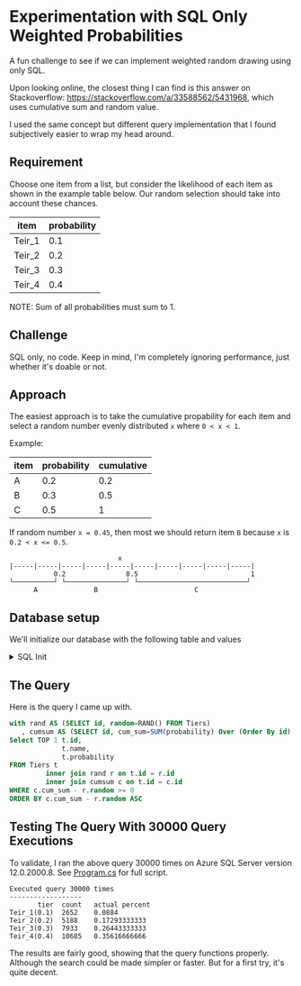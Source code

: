 # Experimentation with SQL Only Weighted Probabilities

A fun challenge to see if we can implement weighted random drawing using only SQL.

Upon looking online, the closest thing I can find is this answer on Stackoverflow: https://stackoverflow.com/a/33588562/5431968, which uses cumulative sum and random value.

I used the same concept but different query implementation that I found subjectively easier to wrap my head around.

## Requirement

Choose one item from a list, but consider the likelihood of each item as shown in the example table below. Our random selection should take into account these chances.

| item   | probability |
| ------ | ----------- |
| Teir_1 | 0.1         |
| Teir_2 | 0.2         |
| Teir_3 | 0.3         |
| Teir_4 | 0.4         |

NOTE: Sum of all probabilities must sum to 1.

## Challenge

SQL only, no code. Keep in mind, I'm completely ignoring performance, just whether it's doable or not.

## Approach

The easiest approach is to take the cumulative propability for each item and select a random number evenly distributed `x` where `0 < x < 1`.

Example:

| item | probability | cumulative |
| ---- | ----------- | ---------- |
| A    | 0.2         | 0.2        |
| B    | 0.3         | 0.5        |
| C    | 0.5         | 1          |

If random number `x = 0.45`, then most we should return item `B` because `x` is `0.2 < x <= 0.5`.

```
                           x
|-----|-----|-----|-----|-----|-----|-----|-----|-----|-----|
           0.2               0.5                            1
└──────────┘ └───────────────┘ └───────────────────────────┘
      A              B                        C
```

## Database setup

We'll initialize our database with the following table and values

<details>

<summary>SQL Init</summary>

```sql
CREATE TABLE Tiers
(

    id          BIGINT IDENTITY(1,1) NOT NULL,
    name        varchar(100)  NOT NULL,
    probability decimal(5, 4) NOT NULL
        CONSTRAINT percentage CHECK (probability between 0 and 1)
)
;

INSERT INTO Tiers
    (name, probability)
VALUES ('Teir_1', 0.1),
       ('Teir_2', 0.2),
       ('Teir_3', 0.3),
       ('Teir_4', 0.4)
;
```

</details>

## The Query

Here is the query I came up with.

```sql
with rand AS (SELECT id, random=RAND() FROM Tiers)
   , cumsum AS (SELECT id, cum_sum=SUM(probability) Over (Order By id) from Tiers)
Select TOP 1 t.id,
             t.name,
             t.probability
FROM Tiers t
         inner join rand r on t.id = r.id
         inner join cumsum c on t.id = c.id
WHERE c.cum_sum - r.random >= 0
ORDER BY c.cum_sum - r.random ASC
```

## Testing The Query With 30000 Query Executions

To validate, I ran the above query 30000 times on Azure SQL Server version 12.0.2000.8. See [Program.cs](./CumulativeProbability/Program.cs) for full script.

```
Executed query 30000 times
------------------
       tier  count   actual percent
Teir_1(0.1)  2652    0.0884
Teir_2(0.2)  5188    0.17293333333
Teir_3(0.3)  7933    0.26443333333
Teir_4(0.4)  10685   0.35616666666
```

The results are fairly good, showing that the query functions properly. Although the search could be made simpler or faster. But for a first try, it's quite decent.


